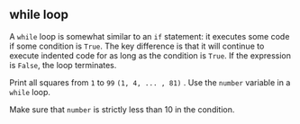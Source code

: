 ## while loop

A `while` loop is somewhat similar to an `if` statement: it executes some code if some 
condition is `True`. The key difference is that it will continue to execute indented 
code for as long as the condition is `True`.  If the expression is `False`, the loop terminates.
  
Print all squares from `1` to `99`  `(1, 4, ... , 81)` . Use the `number` variable in a
`while` loop.  

<div class='hint'>Make sure that <code>number</code> is strictly less than 10 in the condition.</div>
